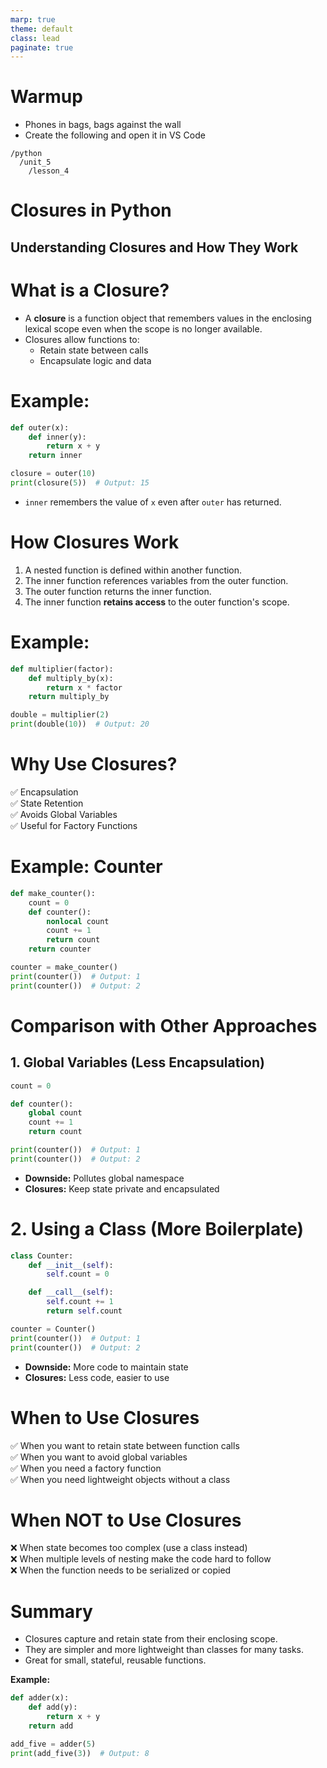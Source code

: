 ```yaml
---
marp: true
theme: default
class: lead
paginate: true
---
```


<!-- headingDivider: 1 -->
<!-- backgroundColor: black -->
<!-- class: invert -->

# Warmup

- Phones in bags, bags against the wall
- Create the following and open it in VS Code

```text
/python
  /unit_5
    /lesson_4
```

# Closures in Python

## Understanding Closures and How They Work

# What is a Closure?
- A **closure** is a function object that remembers values in the enclosing lexical scope even when the scope is no longer available.
- Closures allow functions to:
  - Retain state between calls
  - Encapsulate logic and data

# **Example:**  
```python
def outer(x):
    def inner(y):
        return x + y
    return inner

closure = outer(10)
print(closure(5))  # Output: 15
```
- `inner` remembers the value of `x` even after `outer` has returned.

# How Closures Work
1. A nested function is defined within another function.
2. The inner function references variables from the outer function.
3. The outer function returns the inner function.
4. The inner function **retains access** to the outer function's scope.

# **Example:**  
```python
def multiplier(factor):
    def multiply_by(x):
        return x * factor
    return multiply_by

double = multiplier(2)
print(double(10))  # Output: 20
```

# Why Use Closures?
✅ Encapsulation  
✅ State Retention  
✅ Avoids Global Variables  
✅ Useful for Factory Functions

# **Example: Counter**  
```python
def make_counter():
    count = 0
    def counter():
        nonlocal count
        count += 1
        return count
    return counter

counter = make_counter()
print(counter())  # Output: 1
print(counter())  # Output: 2
```

# Comparison with Other Approaches
## 1. Global Variables (Less Encapsulation)
```python
count = 0

def counter():
    global count
    count += 1
    return count

print(counter())  # Output: 1
print(counter())  # Output: 2
```
- **Downside:** Pollutes global namespace  
- **Closures:** Keep state private and encapsulated

# 2. Using a Class (More Boilerplate)
```python
class Counter:
    def __init__(self):
        self.count = 0

    def __call__(self):
        self.count += 1
        return self.count

counter = Counter()
print(counter())  # Output: 1
print(counter())  # Output: 2
```
- **Downside:** More code to maintain state  
- **Closures:** Less code, easier to use

# When to Use Closures
✅ When you want to retain state between function calls  
✅ When you want to avoid global variables  
✅ When you need a factory function  
✅ When you need lightweight objects without a class  

# When NOT to Use Closures
❌ When state becomes too complex (use a class instead)  
❌ When multiple levels of nesting make the code hard to follow  
❌ When the function needs to be serialized or copied  

# Summary
- Closures capture and retain state from their enclosing scope.  
- They are simpler and more lightweight than classes for many tasks.  
- Great for small, stateful, reusable functions.  

**Example:**  
```python
def adder(x):
    def add(y):
        return x + y
    return add

add_five = adder(5)
print(add_five(3))  # Output: 8
```

